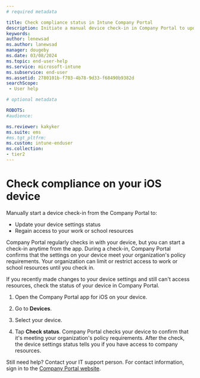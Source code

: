```yaml
---
# required metadata

title: Check compliance status in Intune Company Portal
description: Initiate a manual device check-in in Company Portal to update your device settings status and regain access to your work or school resources.  
keywords:
author: lenewsad
ms.author: lanewsad
manager: dougeby
ms.date: 03/08/2024
ms.topic: end-user-help
ms.service: microsoft-intune
ms.subservice: end-user
ms.assetid: 2780101b-f703-4b78-9d33-f68490b9382d
searchScope:
 - User help

# optional metadata

ROBOTS:  
#audience:

ms.reviewer: kakyker
ms.suite: ems
#ms.tgt_pltfrm:
ms.custom: intune-enduser
ms.collection:
- tier2
---
```



# Check compliance on your iOS device  
Manually start a device check-in from the Company Portal to:

* Update your device settings status 
* Regain access to your work or school resources 

Company Portal regularly checks in with your device, but you can start a check-in anytime from the app.  During a check-in, Company Portal confirms that the settings on your device meet your organization's policy requirements. Your organization can limit or restrict access to work or school resources until you check in.  

If you recently made changes to your device settings and still can't access resources, check the status of your device in Company Portal.  

1. Open the Company Portal app for iOS on your device.  

2. Go to **Devices**.  
   
3. Select your device.  
   
4. Tap **Check status**. Company Portal checks your device to confirm that it's meeting your organization's policy requirements. After the check, the device settings status tells you if you have access to company resources.  


Still need help? Contact your IT support person. For contact information, sign in to the [Company Portal website](https://go.microsoft.com/fwlink/?linkid=2010980).  




